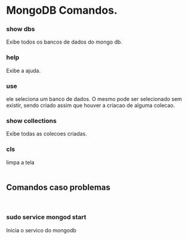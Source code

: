 # MongoDB Comandos.
<h3>show dbs</h3> Exibe todos os bancos de dados do mongo db.
<br>
<h3>help</h3> Exibe a ajuda.
<br>
<h3>use <Banco de dados></h3> ele seleciona um banco de dados. O mesmo pode ser selecionado sem existir, sendo criado assim que houver a criacao de alguma colecao.
<br>
<h3>show collections</h3> Exibe todas as colecoes criadas.
<br>
<h3>cls</h3> limpa a tela
<br>
<br><h2>Comandos caso problemas</h2><br>
<h3>sudo service mongod start</h3> Inicia o servico do mongodb

